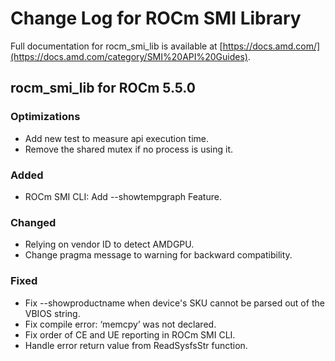# Change Log for ROCm SMI Library

Full documentation for rocm_smi_lib is available at [https://docs.amd.com/](https://docs.amd.com/category/SMI%20API%20Guides).

## rocm_smi_lib for ROCm 5.5.0

### Optimizations
- Add new test to measure api execution time.
- Remove the shared mutex if no process is using it.

### Added
- ROCm SMI CLI: Add --showtempgraph Feature.

### Changed
- Relying on vendor ID to detect AMDGPU.
- Change pragma message to warning for backward compatibility.

### Fixed
- Fix --showproductname when device's SKU cannot be parsed out of the VBIOS string.
- Fix compile error: ‘memcpy’ was not declared.
- Fix order of CE and UE reporting in ROCm SMI CLI.
- Handle error return value from ReadSysfsStr function.
